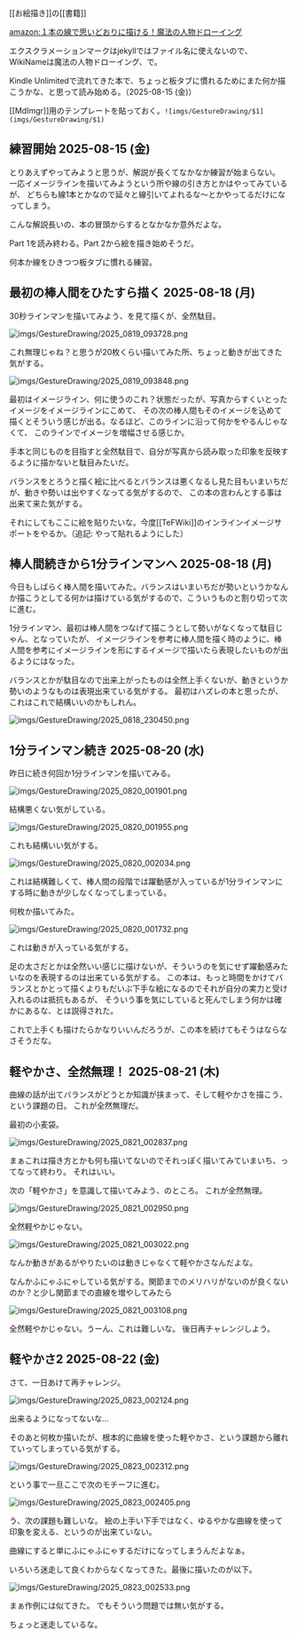 [[お絵描き]]の[[書籍]]

[amazon:１本の線で思いどおりに描ける！魔法の人物ドローイング](https://amzn.to/4mdCUDV)

エクスクラメーションマークはjekyllではファイル名に使えないので、WikiNameは魔法の人物ドローイング、で。

Kindle Unlimitedで流れてきた本で、ちょっと板タブに慣れるためにまた何か描こうかな、と思って読み始める。（2025-08-15 (金)）

[[MdImgr]]用のテンプレートを貼っておく。`![imgs/GestureDrawing/$1](imgs/GestureDrawing/$1)`

## 練習開始 2025-08-15 (金)

とりあえずやってみようと思うが、解説が長くてなかなか練習が始まらない。
一応イメージラインを描いてみようという所や線の引き方とかはやってみているが、
どちらも線1本とかなので延々と線引いてよれるな〜とかやってるだけになってしまう。

こんな解説長いの、本の冒頭からするとなかなか意外だよな。

Part 1を読み終わる。Part 2から絵を描き始めそうだ。

何本か線をひきつつ板タブに慣れる練習。

## 最初の棒人間をひたすら描く 2025-08-18 (月)

30秒ラインマンを描いてみよう、を見て描くが、全然駄目。

![imgs/GestureDrawing/2025_0819_093728.png](imgs/GestureDrawing/2025_0819_093728.png)

これ無理じゃね？と思うが20枚くらい描いてみた所、ちょっと動きが出てきた気がする。

![imgs/GestureDrawing/2025_0819_093848.png](imgs/GestureDrawing/2025_0819_093848.png)

最初はイメージライン、何に使うのこれ？状態だったが、写真からすくいとったイメージをイメージラインにこめて、
その次の棒人間もそのイメージを込めて描くとそういう感じが出る。なるほど、このラインに沿って何かをやるんじゃなくて、
このラインでイメージを増幅させる感じか。

手本と同じものを目指すと全然駄目で、自分が写真から読み取った印象を反映するように描かないと駄目みたいだ。

バランスをとろうと描く絵に比べるとバランスは悪くなるし見た目もいまいちだが、動きや勢いは出やすくなってる気がするので、
この本の言わんとする事は出来て来た気がする。

それにしてもここに絵を貼りたいな。今度[[TeFWiki]]のインラインイメージサポートをやるか。（追記: やって貼れるようにした）

## 棒人間続きから1分ラインマンへ 2025-08-18 (月)

今日もしばらく棒人間を描いてみた。バランスはいまいちだが勢いというかなんか描こうとしてる何かは描けている気がするので、こういうものと割り切って次に進む。

1分ラインマン、最初は棒人間をつなげて描こうとして勢いがなくなって駄目じゃん、となっていたが、
イメージラインを参考に棒人間を描く時のように、棒人間を参考にイメージラインを形にするイメージで描いたら表現したいものが出るようにはなった。

バランスとかが駄目なので出来上がったものは全然上手くないが、動きというか勢いのようなものは表現出来ている気がする。
最初はハズレの本と思ったが、これはこれで結構いいのかもしれん。

![imgs/GestureDrawing/2025_0818_230450.png](imgs/GestureDrawing/2025_0818_230450.png)

## 1分ラインマン続き 2025-08-20 (水)

昨日に続き何回か1分ラインマンを描いてみる。

![imgs/GestureDrawing/2025_0820_001901.png](imgs/GestureDrawing/2025_0820_001901.png)

結構悪くない気がしている。

![imgs/GestureDrawing/2025_0820_001955.png](imgs/GestureDrawing/2025_0820_001955.png)

これも結構いい気がする。

![imgs/GestureDrawing/2025_0820_002034.png](imgs/GestureDrawing/2025_0820_002034.png)

これは結構難しくて、棒人間の段階では躍動感が入っているが1分ラインマンにする時に動きが少しなくなってしまっている。

何枚か描いてみた。

![imgs/GestureDrawing/2025_0820_001732.png](imgs/GestureDrawing/2025_0820_001732.png)

これは動きが入っている気がする。

足の太さだとかは全然いい感じに描けないが、そういうのを気にせず躍動感みたいなのを表現するのは出来ている気がする。
この本は、もっと時間をかけてバランスとかとって描くよりもだいぶ下手な絵になるのでそれが自分の実力と受け入れるのは抵抗もあるが、
そういう事を気にしていると死んでしまう何かは確かにあるな、とは説得された。

これで上手くも描けたらかなりいいんだろうが、この本を続けてもそうはならなさそうだな。

## 軽やかさ、全然無理！ 2025-08-21 (木)

曲線の話が出てバランスがどうとか知識が挟まって、そして軽やかさを描こう、という課題の日。
これが全然無理だ。

最初の小麦袋。

![imgs/GestureDrawing/2025_0821_002837.png](imgs/GestureDrawing/2025_0821_002837.png)

まぁこれは描き方とかも何も描いてないのでそれっぽく描いてみていまいち、ってなって終わり。
それはいい。

次の「軽やかさ」を意識して描いてみよう、のところ。
これが全然無理。

![imgs/GestureDrawing/2025_0821_002950.png](imgs/GestureDrawing/2025_0821_002950.png)

全然軽やかじゃない。

![imgs/GestureDrawing/2025_0821_003022.png](imgs/GestureDrawing/2025_0821_003022.png)

なんか動きがあるがやりたいのは動きじゃなくて軽やかさなんだよな。

なんかふにゃふにゃしている気がする。関節までのメリハリがないのが良くないのか？と少し関節までの直線を増やしてみたら

![imgs/GestureDrawing/2025_0821_003108.png](imgs/GestureDrawing/2025_0821_003108.png)

全然軽やかじゃない。うーん、これは難しいな。
後日再チャレンジしよう。

## 軽やかさ2 2025-08-22 (金)

さて、一日あけて再チャレンジ。

![imgs/GestureDrawing/2025_0823_002124.png](imgs/GestureDrawing/2025_0823_002124.png)

出来るようになってないな…

そのあと何枚か描いたが、根本的に曲線を使った軽やかさ、という課題から離れていってしまっている気がする。

![imgs/GestureDrawing/2025_0823_002312.png](imgs/GestureDrawing/2025_0823_002312.png)

という事で一旦ここで次のモチーフに進む。

![imgs/GestureDrawing/2025_0823_002405.png](imgs/GestureDrawing/2025_0823_002405.png)

う、次の課題も難しいな。
絵の上手い下手ではなく、ゆるやかな曲線を使って印象を変える、というのが出来ていない。

曲線にすると単にふにゃふにゃするだけになってしまうんだよなぁ。

いろいろ迷走して良くわからなくなってきた。最後に描いたのが以下。

![imgs/GestureDrawing/2025_0823_002533.png](imgs/GestureDrawing/2025_0823_002533.png)

まぁ作例には似てきた。
でもそういう問題では無い気がする。

ちょっと迷走しているな。